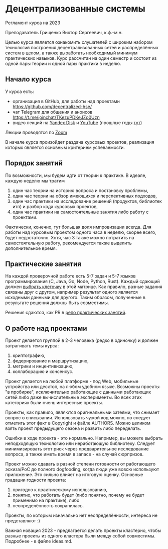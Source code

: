 #   Децентрализованные системы

Регламент курса на 2023

Преподаватель Грищенко Виктор Сергеевич, к.ф.-м.н.

Целью курса является ознакомить слушателей с широким набором технологий построения децентрализованных 
сетей и распределённых систем в целом, а также выработать необходимый минимум практических навыков.
Курс рассчитан на один семестр и состоит из одной пары теории и одной пары практики в неделю.

##  Начало курса

У курса есть:

  - организация в GitHub, для работы над проектами https://github.com/decentralized-hse/
  - чат Telegram для общения и анонсов https://t.me/joinchat/TKezuPDKeJZo0Uzn
  - видео лекций на [Yandex Disk][d] и [YouTube][y] (прошлые годы [тут][Y])

[Y]: https://www.youtube.com/channel/UCUPGUgu7zFdxiuXN4s_DLWQ/featured
[y]: https://www.youtube.com/playlist?list=PLn8rjO6vyaY8eT06T_Po-IK8aXNRPTS_p
[d]: https://disk.yandex.ru/d/DuPWbvZNJtP2Lg

Лекции проводятся по [Zoom][z]

В начале курса произойдет раздача курсовых проектов, реализация которых является основным критерием успеваемости. 

[z]: https://us06web.zoom.us/j/88388479240?pwd=M0UyMWorRytKZjVxWmwwQ1RqSmlwUT09

##  Порядок занятий

По возможности, мы будем идти от теории к практике. В идеале, каждую неделю мы тратим
 
 1. один час теории на историю вопроса и постановку проблемы,
 2. один час теории на обзор имеющихся и перспективных подходов,
 3. один час практики на исследование решений (продуктов, библиотек итп) и разбор кода курсовых проектов,
 4. один час практики на самостоятельные занятия либо работу с проектами.

Фактически, конечно, тут большая доля импровизации всегда.
Для работы над курсовым проектом одного часа в неделю, скорее всего, будет недостаточно. 
Хотя, час 3 также можно потратить на самостоятельную работу, рекомендуется также выделить дополнительное время.

##  Практические занятия

На каждой проверочной работе есть 5-7 задач и 5-7 языков программирования (C, Java, Go, Node, Python, Rust). 
Каждый сдающий должен [выбрать клеточку][v] в этой матрице. Как правило, разные задания связаны друг с
другом, например результат одного является исходными данными для другого. 
Таким образом, полученные в результате решения должны быть совместимы.

Решения сдаются, как PR в [репо практических занятий][r].

[v]: https://docs.google.com/spreadsheets/d/1PlgaaQU7gjg2naWuanQSaW_o3Wj39tB2ignBY0rUCug/edit?usp=sharing
[r]: https://github.com/decentralized-hse/practice

##  О работе над проектами

Проект делается группой в 2-3 человека (редко в одиночку) и должен затрагивать темы курса:

 1. криптографию,
 2. федерирование и маршрутизацию,
 3. метрики и инцентивизацию,
 4. коллаборацию и консенсус.

Проект делается на любой платформе - под Web, мобильные устройства или десктоп, на любом удобном языке. 
Возможны проекты "в пробирке", исключительно работающие с данными работающих сетей либо даже вычислительные эксперименты.
Во всех этих категориях были очень интересные проекты.

Проекты, как правило, являются оригинальными затеями, что снимает вопрос о списывании. 
Использовать чужой код можно, но следует отметить этот факт в Copyright и файле AUTHORS. 
Можно целиком взять проект предыдущего сезона и развить либо переделать.

Ошибки в ходе проекта - это нормально. Например, вы можете выбрать неподходящую технологию или неработающую библиотеку. 
Следует минимизировать этот риск через предварительное исследование вопроса, а также иметь время в запасе - на случай сюрпризов.

Проект можно сдавать в разной степени готовности от работающего эскиза/PoC до полного dogfooding, когда люди уже вовсю используют приложение. 
Это сильно влияет на итоговую оценку. Основные градации годности проекта:

 1. пригодно к практическому использованию, 
 2. понятно, что работать будет (либо понятно, почему не будет применимо на практике), либо
 3. неопределённость сохранилась.

Проекты, по которым изначально нет неопределённости, интереса не представляют :)

Важная новация 2023 - предлагается делать проекты кластерно, чтобы разные проекты из одного кластера были между собой совместимы.
Подробнее - в файле ideas.md.
